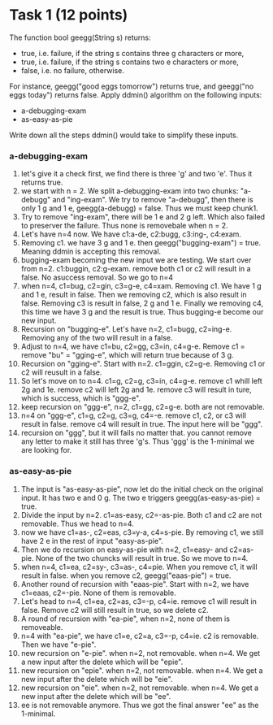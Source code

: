 # Task 1 (12 points)

The function bool geegg(String s) returns:
- true, i.e. failure, if the string s contains three g characters or more,
- true, i.e. failure, if the string s contains two e characters or more,
- false, i.e. no failure, otherwise.

For instance, geegg("good eggs tomorrow") returns true, and geegg("no eggs today") returns false.
Apply ddmin() algorithm on the following inputs:
- a-debugging-exam
- as-easy-as-pie

Write down all the steps ddmin() would take to simplify these inputs.

### a-debugging-exam
1. let's give it a check first, we find there is three 'g' and two 'e'. Thus it returns true.
2. we start with n = 2. We split a-debugging-exam into two chunks: "a-debugg" and "ing-exam". We try to remove "a-debugg", then there is only 1 g and 1 e, geegg(a-debugg) = false. Thus we must keep chunk1.
3. Try to remove "ing-exam", there will be 1 e and 2 g left. Which also failed to preserver the failure. Thus none is removebale when n = 2. 
4. Let's have n=4 now. We have c1:a-de, c2:bugg, c3:ing-, c4:exam.
5. Removing c1. we have 3 g and 1 e. then geegg("bugging-exam") = true. Meaning ddmin is accepting this removal.
6. bugging-exam becoming the new input we are testing. We start over from n=2. c1:buggin, c2:g-exam. remove both c1 or c2 will result in a false. No asuccess removal. So we go to n=4
7. when n=4, c1=bug, c2=gin, c3=g-e, c4=xam. Removing c1. We have 1 g and 1 e, result in false. Then we removing c2, which is also result in false. Removing c3 is result in false, 2 g and 1 e. Finally we removing c4, this time we have 3 g and the result is true. Thus bugging-e become our new input.
8. Recursion on "bugging-e". Let's have n=2, c1=bugg, c2=ing-e. Removing any of the two will result in a false. 
9. Adjust to n=4, we have c1=bu, c2=gg, c3=in, c4=g-e. Remove c1 = remove "bu" = "gging-e", which will return true because of 3 g. 
10. Recursion on "gging-e". Start with n=2. c1=ggin, c2=g-e. Removing c1 or c2 will reusult in a false. 
11. So let's move on to n=4. c1=g, c2=g, c3=in, c4=g-e. remove c1 whill left 2g and 1e. remove c2 will left 2g and 1e. remove c3 will result in ture, which is success, which is "ggg-e".
12. keep recursion on "ggg-e", n=2, c1=gg, c2=g-e. both are not removable.
13. n=4 on "ggg-e", c1=g, c2=g, c3=g, c4=-e. remove c1, c2, or c3 will result in false. remove c4 will result in true. The input here will be "ggg".
14. recursion on "ggg", but it will fails no matter that. you cannot remove any letter to make it still has three 'g's. Thus 'ggg' is the 1-minimal we are looking for.

### as-easy-as-pie
1. The input is "as-easy-as-pie", now let do the initial check on the original input. It has two e and 0 g. The two e triggers geegg(as-easy-as-pie) = true.
2. Divide the input by n=2. c1=as-easy, c2=-as-pie. Both c1 and c2 are not removable. Thus we head to n=4.
3. now we have c1=as-, c2=eas, c3=y-a, c4=s-pie. By removing c1, we still have 2 e in the rest of input "easy-as-pie". 
4. Then we do recursion on easy-as-pie with n=2, c1=easy- and c2=as-pie. None of the two chuncks will result in true. So we move to n=4.
5. when n=4, c1=ea, c2=sy-, c3=as-, c4=pie. When you remove c1, it will result in false. when you remove c2, geegg("eaas-pie") = true. 
6. Another round of recursion with "eaas-pie". Start with n=2, we have c1=eaas, c2=-pie. None of them is removable.
7. Let's head to n=4, c1=ea, c2=as, c3=-p, c4=ie. remove c1 will result in false. Remove c2 will still result in true, so we delete c2.
8. A round of recursion with "ea-pie", when n=2, none of them is removeable. 
9. n=4 with "ea-pie", we have c1=e, c2=a, c3=-p, c4=ie. c2 is removable. Then we have "e-pie".
10. new recursion on "e-pie". when n=2, not removable. when n=4. We get a new input after the delete which will be "epie".
11. new recursion on "epie". when n=2, not removable. when n=4. We get a new input after the delete which will be "eie".
12. new recursion on "eie". when n=2, not removable. when n=4. We get a new input after the delete which will be "ee".
13. ee is not removable anymore. Thus we got the final answer "ee" as the 1-minimal.